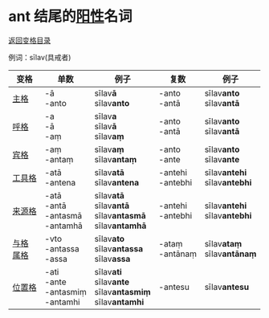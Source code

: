 # ant 结尾的[阳性](masculine.md)名词

[返回变格目录](readme.md)

例词：sīlav(具戒者)

| 变格 | 单数 | 例子 |复数 | 例子 |
| --- | ----- | ------ |---- | ---- |
| [主格](nom.md) | -ā<br>-anto | sīlav**ā**<br>sīlav**anto** | -anto<br>-antā |sīlav**anto**<br>sīlav**antā**  |
| [呼格](voc.md) | -a<br>-ā<br>-aṃ | sīlav**a**<br>sīlav**ā**<br>sīlav**aṃ** |-anto<br>-antā | sīlav**anto**<br>sīlav**antā** |
| [宾格](acc.md) |-aṃ<br>-antaṃ  |sīlav**aṃ**<br>sīlav**antaṃ**  |-anto<br>-ante  |sīlav**anto**<br>sīlav**ante**  |
| [工具格](instr.md) |-atā<br>-antena  |sīlav**atā**<br>sīlav**antena**  |-antehi<br>-antebhi|sīlav**antehi**<br>sīlav**antebhi**  |
| [来源格](abl.md) |-atā<br>-antā<br>-antasmā<br>-antamhā  |sīlav**atā**<br>sīlav**antā**<br>sīlav**antasmā**<br>sīlav**antamhā**  |-antehi<br>-antebhi  |sīlav**antehi**<br>sīlav**antebhi**  |
| [与格](dat.md)<br>[属格](gen.md) |-vto<br>-antassa<br>-assa  |sīlav**ato**<br>sīlav**antassa**<br>sīlav**assa**  |-ataṃ<br>-antānaṃ  |sīlav**ataṃ**<br>sīlav**antānaṃ**  |
| [位置格](loc.md) |-ati<br>-ante<br>-antasmiṃ<br>-antamhi |sīlav**ati**<br>sīlav**ante**<br>sīlav**antasmiṃ**<br>sīlav**antamhi**  |-antesu  |sīlav**antesu**  |